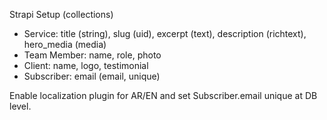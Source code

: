 
Strapi Setup (collections)
- Service: title (string), slug (uid), excerpt (text), description (richtext), hero_media (media)
- Team Member: name, role, photo
- Client: name, logo, testimonial
- Subscriber: email (email, unique)

Enable localization plugin for AR/EN and set Subscriber.email unique at DB level.
